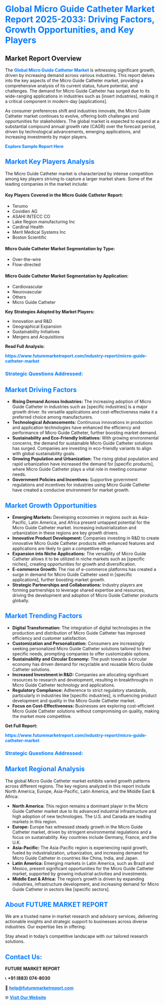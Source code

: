 <h1 style="color: #007BFF;">Global Micro Guide Catheter Market Report 2025-2033: Driving Factors, Growth Opportunities, and Key Players</h1>

<section id="overview">
<h2>Market Report Overview</h2>
<p>The <a href="https://www.futuremarketreport.com/industry-report/micro-guide-catheter-market" style="color: #007BFF; text-decoration: none;"><strong>Global Micro Guide Catheter Market</strong></a> is witnessing significant growth, driven by increasing demand across various industries. This report delves into the key aspects of the Micro Guide Catheter market, providing a comprehensive analysis of its current status, future potential, and challenges. The demand for Micro Guide Catheter has surged due to its wide-ranging applications in industries such as [insert industries], making it a critical component in modern-day [applications].</p>
<p>As consumer preferences shift and industries innovate, the Micro Guide Catheter market continues to evolve, offering both challenges and opportunities for stakeholders. The global market is expected to expand at a substantial compound annual growth rate (CAGR) over the forecast period, driven by technological advancements, emerging applications, and increasing investments by major players.</p>
</section>

<section id="overview">
<p><a href="https://www.futuremarketreport.com/request-sample/reportId=125287" style="color: #007BFF; text-decoration: none;"><strong>Explore Sample Report Here</strong></a></p>
</section>

<section id="key-players">
<h2 style="color: #007BFF;">Market Key Players Analysis</h2>
<p>The Micro Guide Catheter market is characterized by intense competition among key players striving to capture a larger market share. Some of the leading companies in the market include:</p>
<h4>Key Players Covered in the Micro Guide Catheter Report:</h4>
<ul><li>Terumo</li><li>Covidien AG</li><li>ASAHI INTECC CO</li><li>Lake Region manufacturing Inc</li><li>Cardinal Health</li><li>Merit Medical Systems Inc</li><li>Boston Scientific</li></ul>
<h4>Micro Guide Catheter Market Segmentation by Type:</h4>
<ul><li>Over-the-wire</li><li>Flow-directed</li></ul>

<h4>Micro Guide Catheter Market Segmentation by Application:</h4>
<ul><li>Cardiovascular</li><li>Neurovascular</li><li>Others</li><li>Micro Guide Catheter</li></ul>
<p><strong>Key Strategies Adopted by Market Players:</strong></p>
<ul>
<li>Innovation and R&D</li>
<li>Geographical Expansion</li>
<li>Sustainability Initiatives</li>
<li>Mergers and Acquisitions</li>
</ul>
</section>

<section>
<p><strong>Read Full Analysis: </strong></p><a href="https://www.futuremarketreport.com/industry-report/micro-guide-catheter-market" style="color: #007BFF; text-decoration: none;"><strong>https://www.futuremarketreport.com/industry-report/micro-guide-catheter-market</strong></a>
<h3 style="color: #007BFF;">Strategic Questions Addressed:</h3>
</section>

<section id="driving-factors">
<h2 style="color: #007BFF;">Market Driving Factors</h2>
<ul>
<li><strong>Rising Demand Across Industries:</strong> The increasing adoption of Micro Guide Catheter in industries such as [specific industries] is a major growth driver. Its versatile applications and cost-effectiveness make it a preferred choice among manufacturers.</li>
<li><strong>Technological Advancements:</strong> Continuous innovations in production and application technologies have enhanced the efficiency and performance of Micro Guide Catheter, further boosting market demand.</li>
<li><strong>Sustainability and Eco-Friendly Initiatives:</strong> With growing environmental concerns, the demand for sustainable Micro Guide Catheter solutions has surged. Companies are investing in eco-friendly variants to align with global sustainability goals.</li>
<li><strong>Growing Population and Urbanization:</strong> The rising global population and rapid urbanization have increased the demand for [specific products], where Micro Guide Catheter plays a vital role in meeting consumer needs.</li>
<li><strong>Government Policies and Incentives:</strong> Supportive government regulations and incentives for industries using Micro Guide Catheter have created a conducive environment for market growth.</li>
</ul>
</section>

<section id="growth-opportunities">
<h2 style="color: #007BFF;">Market Growth Opportunities</h2>
<ul>
<li><strong>Emerging Markets:</strong> Developing economies in regions such as Asia-Pacific, Latin America, and Africa present untapped potential for the Micro Guide Catheter market. Increasing industrialization and urbanization in these regions are key growth drivers.</li>
<li><strong>Innovative Product Development:</strong> Companies investing in R&D to create innovative Micro Guide Catheter products with enhanced features and applications are likely to gain a competitive edge.</li>
<li><strong>Expansion into Niche Applications:</strong> The versatility of Micro Guide Catheter allows it to be utilized in niche markets such as [specific niches], creating opportunities for growth and diversification.</li>
<li><strong>E-commerce Growth:</strong> The rise of e-commerce platforms has created a surge in demand for Micro Guide Catheter used in [specific applications], further boosting market growth.</li>
<li><strong>Strategic Partnerships and Collaborations:</strong> Industry players are forming partnerships to leverage shared expertise and resources, driving the development and adoption of Micro Guide Catheter products globally.</li>
</ul>
</section>

<section id="trending-factors">
<h2 style="color: #007BFF;">Market Trending Factors</h2>
<ul>
<li><strong>Digital Transformation:</strong> The integration of digital technologies in the production and distribution of Micro Guide Catheter has improved efficiency and customer satisfaction.</li>
<li><strong>Customization and Personalization:</strong> Consumers are increasingly seeking personalized Micro Guide Catheter solutions tailored to their specific needs, prompting companies to offer customizable options.</li>
<li><strong>Sustainability and Circular Economy:</strong> The push towards a circular economy has driven demand for recyclable and reusable Micro Guide Catheter solutions.</li>
<li><strong>Increased Investment in R&D:</strong> Companies are allocating significant resources to research and development, resulting in breakthroughs in Micro Guide Catheter technology and applications.</li>
<li><strong>Regulatory Compliance:</strong> Adherence to strict regulatory standards, particularly in industries like [specific industries], is influencing product development and quality in the Micro Guide Catheter market.</li>
<li><strong>Focus on Cost-Effectiveness:</strong> Businesses are exploring cost-efficient Micro Guide Catheter solutions without compromising on quality, making the market more competitive.</li>
</ul>
</section>

<section>
<p><strong>Get Full Report: </strong></p><a href="https://www.futuremarketreport.com/industry-report/micro-guide-catheter-market" style="color: #007BFF; text-decoration: none;"><strong>https://www.futuremarketreport.com/industry-report/micro-guide-catheter-market</strong></a>
<h3 style="color: #007BFF;">Strategic Questions Addressed:</h3>
</section>


<section id="regional-analysis">
<h2 style="color: #007BFF;">Market Regional Analysis</h2>
<p>The global Micro Guide Catheter market exhibits varied growth patterns across different regions. The key regions analyzed in this report include North America, Europe, Asia-Pacific, Latin America, and the Middle East & Africa:</p>
<ul>
<li><strong>North America:</strong> This region remains a dominant player in the Micro Guide Catheter market due to its advanced industrial infrastructure and high adoption of new technologies. The U.S. and Canada are leading markets in this region.</li>
<li><strong>Europe:</strong> Europe has witnessed steady growth in the Micro Guide Catheter market, driven by stringent environmental regulations and a focus on sustainability. Key countries include Germany, France, and the U.K.</li>
<li><strong>Asia-Pacific:</strong> The Asia-Pacific region is experiencing rapid growth, fueled by industrialization, urbanization, and increasing demand for Micro Guide Catheter in countries like China, India, and Japan.</li>
<li><strong>Latin America:</strong> Emerging markets in Latin America, such as Brazil and Mexico, present significant opportunities for the Micro Guide Catheter market, supported by growing industrial activities and investments.</li>
<li><strong>Middle East & Africa:</strong> The region’s growth is driven by expanding industries, infrastructure development, and increasing demand for Micro Guide Catheter in sectors like [specific sectors].</li>
</ul>
</section>

<footer>
<h2 style="color: #007BFF;">About FUTURE MARKET REPORT</h2>
<p>We are a trusted name in market research and advisory services, delivering actionable insights and strategic support to businesses across diverse industries. Our expertise lies in offering:</p>

<p>Stay ahead in today’s competitive landscape with our tailored research solutions.</p>

<h2 style="color: #007BFF;">Contact Us:</h2>
<p><strong>FUTURE MARKET REPORT</strong></p>
<p>📞 <strong>+91 (883) 074-8030</strong></p>
<p>📧 <strong><a href="mailto:help@futuremarketreport.com" style="color: #007BFF;">help@futuremarketreport.com</a></strong></p>
<p>🌐 <strong><a href="https://www.futuremarketreport.com/" style="color: #007BFF;">Visit Our Website</a></strong></p>
</footer>